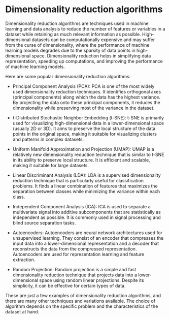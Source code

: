 # Dimensionality reduction algorithms 

Dimensionality reduction algorithms are techniques used in machine learning and data analysis to reduce the number of features or variables in a dataset while retaining as much relevant information as possible. High-dimensional datasets can be computationally expensive and may suffer from the curse of dimensionality, where the performance of machine learning models degrades due to the sparsity of data points in high-dimensional space. Dimensionality reduction helps in simplifying data representation, speeding up computations, and improving the performance of machine learning models.

Here are some popular dimensionality reduction algorithms:

* Principal Component Analysis (PCA): PCA is one of the most widely used dimensionality reduction techniques. It identifies orthogonal axes (principal components) along which the data has the highest variance. By projecting the data onto these principal components, it reduces the dimensionality while preserving most of the variance in the dataset.

* t-Distributed Stochastic Neighbor Embedding (t-SNE): t-SNE is primarily used for visualizing high-dimensional data in a lower-dimensional space (usually 2D or 3D). It aims to preserve the local structure of the data points in the original space, making it suitable for visualizing clusters and patterns in complex datasets.

* Uniform Manifold Approximation and Projection (UMAP): UMAP is a relatively new dimensionality reduction technique that is similar to t-SNE in its ability to preserve local structure. It is efficient and scalable, making it suitable for large datasets.

* Linear Discriminant Analysis (LDA): LDA is a supervised dimensionality reduction technique that is particularly useful for classification problems. It finds a linear combination of features that maximizes the separation between classes while minimizing the variance within each class.

* Independent Component Analysis (ICA): ICA is used to separate a multivariate signal into additive subcomponents that are statistically as independent as possible. It is commonly used in signal processing and blind source separation tasks.

* Autoencoders: Autoencoders are neural network architectures used for unsupervised learning. They consist of an encoder that compresses the input data into a lower-dimensional representation and a decoder that reconstructs the data from the compressed representation. Autoencoders are used for representation learning and feature extraction.

* Random Projection: Random projection is a simple and fast dimensionality reduction technique that projects data into a lower-dimensional space using random linear projections. Despite its simplicity, it can be effective for certain types of data.

These are just a few examples of dimensionality reduction algorithms, and there are many other techniques and variations available. The choice of algorithm depends on the specific problem and the characteristics of the dataset at hand.
